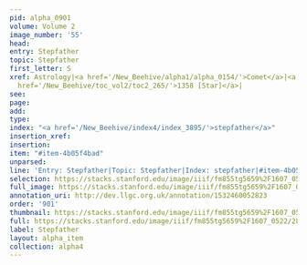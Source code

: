 ```yaml
---
pid: alpha_0901
volume: Volume 2
image_number: '55'
head: 
entry: Stepfather
topic: Stepfather
first_letter: S
xref: Astrology|<a href='/New_Beehive/alpha1/alpha_0154/'>Comet</a>|<a href='/New_Beehive/alpha4/alpha_0705/'>Planets</a>|<a
  href='/New_Beehive/toc_vol2/toc2_265/'>1358 [Star]</a>|
see: 
page: 
add: 
type: 
index: "<a href='/New_Beehive/index4/index_3895/'>stepfather</a>"
insertion_xref: 
insertion: 
item: "#item-4b05f4bad"
unparsed: 
line: 'Entry: Stepfather|Topic: Stepfather|Index: stepfather|#item-4b05f4bad'
selection: https://stacks.stanford.edu/image/iiif/fm855tg5659%2F1607_0522/285,2406,3073,299/full/0/default.jpg
full_image: https://stacks.stanford.edu/image/iiif/fm855tg5659%2F1607_0522/full/full/0/default.jpg
annotation_uri: http://dev.llgc.org.uk/annotation/1532460052823
order: '901'
thumbnail: https://stacks.stanford.edu/image/iiif/fm855tg5659%2F1607_0522/285,2406,600,180/250,/0/default.jpg
full: https://stacks.stanford.edu/image/iiif/fm855tg5659%2F1607_0522/285,2406,3073,299/full/0/default.jpg
label: Stepfather
layout: alpha_item
collection: alpha4
---
```

